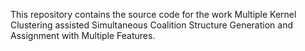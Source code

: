 This repository contains the source code for the work Multiple Kernel Clustering assisted Simultaneous Coalition Structure Generation and Assignment with Multiple Features.
